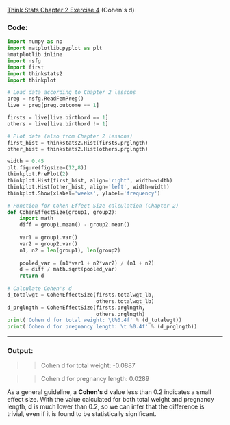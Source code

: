 [Think Stats Chapter 2 Exercise 4](http://greenteapress.com/thinkstats2/html/thinkstats2003.html#toc24) (Cohen's d)

### Code:

```python
import numpy as np
import matplotlib.pyplot as plt
%matplotlib inline
import nsfg
import first
import thinkstats2
import thinkplot

# Load data according to Chapter 2 lessons
preg = nsfg.ReadFemPreg()
live = preg[preg.outcome == 1]

firsts = live[live.birthord == 1]
others = live[live.birthord != 1]

# Plot data (also from Chapter 2 lessons)
first_hist = thinkstats2.Hist(firsts.prglngth)
other_hist = thinkstats2.Hist(others.prglngth)

width = 0.45
plt.figure(figsize=(12,8))
thinkplot.PrePlot(2)
thinkplot.Hist(first_hist, align='right', width=width)
thinkplot.Hist(other_hist, align='left', width=width)
thinkplot.Show(xlabel='weeks', ylabel='frequency')

# Function for Cohen Effect Size calculation (Chapter 2)
def CohenEffectSize(group1, group2):
    import math
    diff = group1.mean() - group2.mean()
    
    var1 = group1.var()
    var2 = group2.var()
    n1, n2 = len(group1), len(group2)
    
    pooled_var = (n1*var1 + n2*var2) / (n1 + n2)
    d = diff / math.sqrt(pooled_var)
    return d
    
# Calculate Cohen's d
d_totalwgt = CohenEffectSize(firsts.totalwgt_lb,
                             others.totalwgt_lb)
d_prglngth = CohenEffectSize(firsts.prglngth,
                             others.prglngth)
print('Cohen d for total weight: \t%0.4f' % (d_totalwgt))
print('Cohen d for pregnancy length: \t %0.4f' % (d_prglngth))
```
---
### Output:

>> Cohen d for total weight: 	-0.0887

>> Cohen d for pregnancy length: 	 0.0289

As a general guideline, a **Cohen's d** value less than 0.2 indicates a small effect size. With the value calculated for both total weight and pregnancy length, **d** is much lower than 0.2, so we can infer that the difference is trivial, even if it is found to be statistically significant.